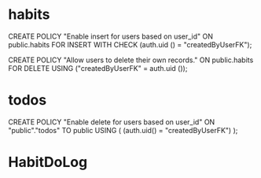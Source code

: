 # habits

CREATE POLICY "Enable insert for users based on user_id" ON public.habits FOR INSERT
WITH
CHECK (auth.uid () = "createdByUserFK");

CREATE POLICY "Allow users to delete their own records." ON public.habits FOR DELETE USING ("createdByUserFK" = auth.uid ());

# todos

CREATE POLICY "Enable delete for users based on user_id"
ON "public"."todos"
TO public
USING ( (auth.uid() = "createdByUserFK") );

# HabitDoLog
